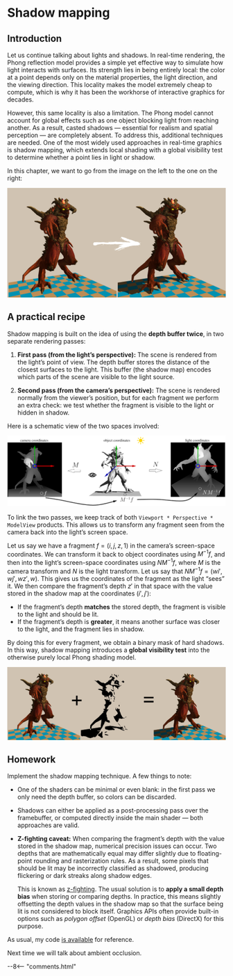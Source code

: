 # Shadow mapping

## Introduction

Let us continue talking about lights and shadows.
In real-time rendering, the Phong reflection model provides a simple yet effective way to simulate how light interacts with surfaces.
Its strength lies in being entirely local: the color at a point depends only on the material properties, the light direction, and the viewing direction.
This locality makes the model extremely cheap to compute, which is why it has been the workhorse of interactive graphics for decades.

However, this same locality is also a limitation.
The Phong model cannot account for global effects such as one object blocking light from reaching another.
As a result, casted shadows — essential for realism and spatial perception — are completely absent.
To address this, additional techniques are needed.
One of the most widely used approaches in real-time graphics is shadow mapping, which extends local shading with a global visibility test to determine whether a point lies in light or shadow.


In this chapter, we want to go from the image on the left to the one on the right:


[![](shadow/teaser.jpg)](shadow/teaser.jpg)

## A practical recipe

Shadow mapping is built on the idea of using the **depth buffer twice**, in two separate rendering passes:

1. **First pass (from the light’s perspective):**
   The scene is rendered from the light’s point of view. The depth buffer stores the distance of the closest surfaces to the light.
   This buffer (the shadow map) encodes which parts of the scene are visible to the light source.

2. **Second pass (from the camera’s perspective):**
   The scene is rendered normally from the viewer’s position, but for each fragment we perform an extra check: we test whether the fragment is visible to the light or hidden in shadow.

Here is a schematic view of the two spaces involved:

[![](shadow/spaces.jpg)](shadow/spaces.jpg)

To link the two passes, we keep track of both `Viewport * Perspective * ModelView` products. This allows us to transform any fragment seen from the camera back into the light’s screen space.

Let us say we have a fragment $f = (i, j, z, 1)$ in the camera’s screen-space coordinates.
We can transform it back to object coordinates using $M^{-1} f$, and then into the light’s screen-space coordinates using $N M^{-1} f$, where $M$ is the camera transform and $N$ is the light transform.
Let us say that $N M^{-1} f = (w i', w j', w z', w)$.
This gives us the coordinates of the fragment as the light “sees” it. 
We then compare the fragment’s depth $z'$ in that space with the value stored in the shadow map at the coordinates $(i', j')$:

- If the fragment’s depth **matches** the stored depth, the fragment is visible to the light and should be lit.
- If the fragment’s depth is **greater**, it means another surface was closer to the light, and the fragment lies in shadow.

By doing this for every fragment, we obtain a binary mask of hard shadows. In this way, shadow mapping introduces a **global visibility test** into the otherwise purely local Phong shading model.

[![](shadow/sum.jpg)](shadow/sum.jpg)

## Homework

Implement the shadow mapping technique.
A few things to note:

- One of the shaders can be minimal or even blank: in the first pass we only need the depth buffer, so colors can be discarded.
- Shadows can either be applied as a post-processing pass over the framebuffer, or computed directly inside the main shader — both approaches are valid.
- **Z-fighting caveat:**
    When comparing the fragment’s depth with the value stored in the shadow map, numerical precision issues can occur. Two depths that are mathematically equal may differ slightly due to floating-point rounding and rasterization rules. As a result, some pixels that should be lit may be incorrectly classified as shadowed, producing flickering or dark streaks along shadow edges.

    This is known as [z-fighting](https://en.wikipedia.org/wiki/Z-fighting). The usual solution is to **apply a small depth bias** when storing or comparing depths. In practice, this means slightly offsetting the depth values in the shadow map so that the surface being lit is not considered to block itself. Graphics APIs often provide built-in options such as *polygon offset* (OpenGL) or *depth bias* (DirectX) for this purpose.


As usual, my code [is available](https://github.com/ssloy/tinyrenderer/tree/shadowmap) for reference.

Next time we will talk about ambient occlusion.


--8<-- "comments.html"

